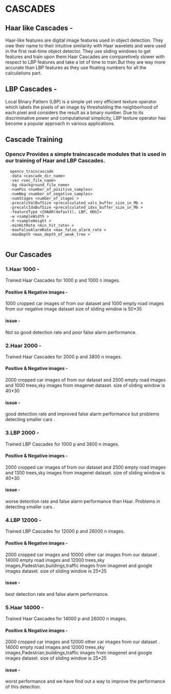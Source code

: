 # CASCADES

## Haar like Cascades -
Haar-like features are digital image features used in object detection. They owe their name to their intuitive similarity with Haar wavelets and were used in the first real-time object detector.
They use sliding windows to get features and train upon them.Haar Cascades are comparetively slower with respect to LBP features and take a lot of time to train.But they are way more accurate than LBP features as they use floating numbers for all the calculations part.

## LBP Cascades - 
Local Binary Pattern (LBP) is a simple yet very efficient texture operator which labels the pixels of an image by thresholding the neighborhood of each pixel and considers the result as a binary number. Due to its discriminative power and computational simplicity, LBP texture operator has become a popular approach in various applications.

## Cascade Training
### Opencv Provides a simple traincascade modules that is used in our training of Haar and LBP Cascades.

```
  opencv_traincascade 
  -data <cascade_dir_name> 
  -vec <vec_file_name> 
  -bg <background_file_name> 
  -numPos <number_of_positive_samples> 
  -numNeg <number_of_negative_samples>  
  -numStages <number_of_stages > 
  -precalcValBufSize <precalculated_vals_buffer_size_in_Mb > 
  -precalcIdxBufSize <precalculated_idxs_buffer_size_in_Mb > 
  -featureType <{HAAR(default), LBP, HOG}> 
  -w <sampleWidth > 
  -h <sampleHeight > 
  -minHitRate <min_hit_rate> > 
  -maxFalseAlarmRate <max_false_alarm_rate > 
  -maxDepth <max_depth_of_weak_tree >
 
```
## Our Cascades
### 1.Haar 1000 - 
Trained Haar Cascades for 1000 p and 1000 n images.
  
#### Positive & Negative images - 
  1000 cropped car images of from our dataset and 1000 empty road images from our negative image dataset
  size of sliding window is 50*35
  
#### issue - 
  Not so good detection rate and poor false alarm performance.

### 2.Haar 2000 - 
Trained Haar Cascades for 2000 p and 3800 n images.
  
#### Positive & Negative images - 
  2000 cropped car images of from our dataset and 2500 empty road images and 1000 trees,sky images from imagenet       dataset.
  size of sliding window is 40*30
  
#### issue - 
  good detection rate and improved false alarm performance but problems detecting smaller cars .
  
### 3.LBP 2000 - 
Trained LBP Cascades for 1000 p and 3800 n images.
#### Positive & Negative images - 
  2000 cropped car images of from our dataset and 2500 empty road images and 1300 trees,sky images from imagenet       dataset.
  size of sliding window is 40*30
  
#### issue - 
  worse detection rate and false alarm performance than Haar. Problems in detecting smaller cars .
  

### 4.LBP 12000 - 
Trained LBP Cascades for 12000 p and 26000 n images.

#### Positive & Negative images - 
  2000 cropped car images and 10000 other car images from our dataset . 14000 empty road images and 12000 trees,sky images,Padestrian,buildings,traffic images from imagenet and google images dataset.
  size of sliding window is 25*25
 
#### issue - 
  best detection rate and false alarm performance.

### 5.Haar 14000 - 
Trained Haar Cascades for 14000 p and 26000 n images.
 
#### Positive & Negative images - 
  2000 cropped car images and 12000 other car images from our dataset . 14000 empty road images and 12000 trees,sky images,Padestrian,buildings,traffic images from imagenet and google images dataset.
  size of sliding window is 25*25
 
#### issue - 
  worst performance and we have find out a way to improve the performance of this detection.
